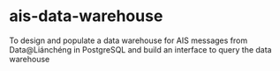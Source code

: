 # ais-data-warehouse
To design and populate a data warehouse for AIS messages from Data@Liánchéng in PostgreSQL and build an interface to query the data warehouse
